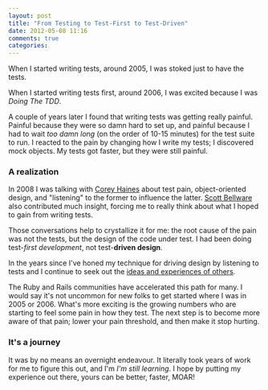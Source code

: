 ```yaml
---
layout: post
title: "From Testing to Test-First to Test-Driven"
date: 2012-05-08 11:16
comments: true
categories:
---
```


When I started writing tests, around 2005, I was stoked just to have the tests.

When I started writing tests first, around 2006, I was excited because I was *Doing The TDD*.

A couple of years later I found that writing tests was getting really painful.
Painful because they were so damn hard to set up, and painful because I had to wait *too damn long* (on the order of 10-15 minutes) for the test suite to run.
I reacted to the pain by changing how I write my tests; I discovered mock objects.
My tests got faster, but they were still painful.

### A realization

In 2008 I was talking with [Corey Haines][corey] about test pain, object-oriented design, and "listening" to the former to influence the latter.
[Scott Bellware][bellware] also contributed much insight, forcing me to really think about what I hoped to gain from writing tests.

Those conversations help to crystallize it for me: the root cause of the pain was not the tests, but the design of the code under test.
I had been doing test-*first development*, not test-**driven design**.

In the years since I've honed my technique for driving design by listening to tests and I continue to seek out the [ideas and experiences of others][das].

The Ruby and Rails communities have accelerated this path for many.
I would say it's not uncommon for new folks to get started where I was in 2005 or 2006.
What's more exciting is the growing numbers who are starting to feel some pain in how they test.
The next step is to become more aware of that pain; lower your pain threshold, and then make it stop hurting.

### It's a journey

It was by no means an overnight endeavour.
It literally took years of work for me to figure this out, and I'm *I'm still learning*.
I hope by putting my experience out there, yours can be better, faster, MOAR!

[corey]: http://coreyhaines.com/ "The Software Journeyman"
[bellware]: http://scottbellware.com
[das]: https://www.destroyallsoftware.com/screencasts "Screencasts for Serious Developers"
